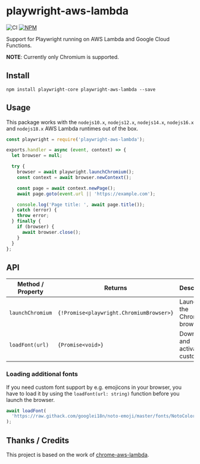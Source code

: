 # playwright-aws-lambda

![CI](https://github.com/JupiterOne/playwright-aws-lambda/workflows/CI/badge.svg)
[![NPM](https://img.shields.io/npm/v/playwright-aws-lambda)](https://www.npmjs.com/package/playwright-aws-lambda)

Support for Playwright running on AWS Lambda and Google Cloud Functions.

**NOTE**: Currently only Chromium is supported.

## Install

```shell
npm install playwright-core playwright-aws-lambda --save
```

## Usage

This package works with the `nodejs10.x`, `nodejs12.x`, `nodejs14.x`, `nodejs16.x` and `nodejs18.x` AWS Lambda runtimes
out of the box.

```javascript
const playwright = require('playwright-aws-lambda');

exports.handler = async (event, context) => {
  let browser = null;

  try {
    browser = await playwright.launchChromium();
    const context = await browser.newContext();

    const page = await context.newPage();
    await page.goto(event.url || 'https://example.com');

    console.log('Page title: ', await page.title());
  } catch (error) {
    throw error;
  } finally {
    if (browser) {
      await browser.close();
    }
  }
};
```

## API

| Method / Property | Returns                                  | Description                           |
| ----------------- | ---------------------------------------- | ------------------------------------- |
| `launchChromium`  | `{!Promise<playwright.ChromiumBrowser>}` | Launches the Chromium browser.        |
| `loadFont(url)`   | `{Promise<void>}`                        | Downloads and activates a custom font |

### Loading additional fonts

If you need custom font support by e.g. emojicons in your browser, you have to
load it by using the `loadFont(url: string)` function before you launch the
browser.

```js
await loadFont(
  'https://raw.githack.com/googlei18n/noto-emoji/master/fonts/NotoColorEmoji.ttf'
);
```

## Thanks / Credits

This project is based on the work of
[chrome-aws-lambda](https://github.com/alixaxel/chrome-aws-lambda).
